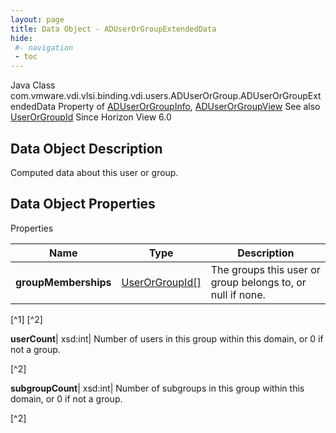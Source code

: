 ```yaml
---
layout: page
title: Data Object - ADUserOrGroupExtendedData
hide:
 #- navigation
 - toc
---
```






Java Class
    com.vmware.vdi.vlsi.binding.vdi.users.ADUserOrGroup.ADUserOrGroupExtendedData
Property of
     [ADUserOrGroupInfo](vdi.users.ADUserOrGroup.ADUserOrGroupInfo.md#field_detail), [ADUserOrGroupView](vdi.users.ADUserOrGroup.ADUserOrGroupView.md#field_detail)
See also
     [UserOrGroupId](vdi.entity.UserOrGroupId.md)
Since 
    Horizon View 6.0

## Data Object Description 

Computed data about this user or group. 

## Data Object Properties

Properties

Name |  Type |  Description   
---|---|---  
**groupMemberships**| [UserOrGroupId[]](vdi.entity.UserOrGroupId.md)|  The groups this user or group belongs to, or null if none.   


[^1]
[^2]

  
**userCount**|  xsd:int|  Number of users in this group within this domain, or 0 if not a group.   


[^2]

  
**subgroupCount**|  xsd:int|  Number of subgroups in this group within this domain, or 0 if not a group.   


[^2]

  
  

  

